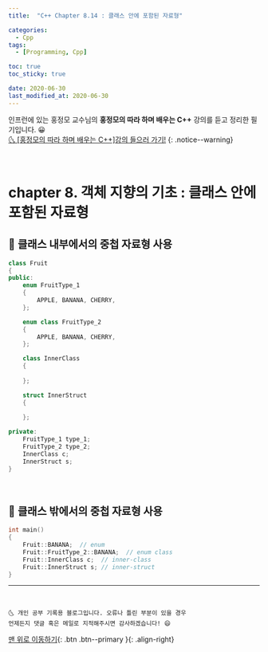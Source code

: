 ```yaml
---
title:  "C++ Chapter 8.14 : 클래스 안에 포함된 자료형" 

categories:
  - Cpp
tags:
  - [Programming, Cpp]

toc: true
toc_sticky: true

date: 2020-06-30
last_modified_at: 2020-06-30
---
```


인프런에 있는 홍정모 교수님의 **홍정모의 따라 하며 배우는 C++** 강의를 듣고 정리한 필기입니다. 😀    
[🌜 [홍정모의 따라 하며 배우는 C++]강의 들으러 가기!](https://www.inflearn.com/course/following-c-plus)
{: .notice--warning}

<br>

# chapter 8. 객체 지향의 기초 : 클래스 안에 포함된 자료형

## 🔔 클래스 내부에서의 중첩 자료형 사용

```cpp
class Fruit
{
public:
    enum FruitType_1
    {
        APPLE, BANANA, CHERRY,
    };

    enum class FruitType_2
    {
        APPLE, BANANA, CHERRY,
    };

    class InnerClass
    {
        
    };

    struct InnerStruct
    {
        
    };

private:
    FruitType_1 type_1;
    FruitType_2 type_2;
    InnerClass c;
    InnerStruct s;
}
```

<br>

## 🔔 클래스 밖에서의 중첩 자료형 사용

```cpp
int main()
{
    Fruit::BANANA;  // enum 
    Fruit::FruitType_2::BANANA;  // enum class 
    Fruit::InnerClass c;  // inner-class
    Fruit::InnerStruct s; // inner-struct
}
```

***
<br>

    🌜 개인 공부 기록용 블로그입니다. 오류나 틀린 부분이 있을 경우 
    언제든지 댓글 혹은 메일로 지적해주시면 감사하겠습니다! 😄

[맨 위로 이동하기](#){: .btn .btn--primary }{: .align-right}

<br>